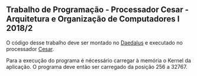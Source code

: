 ## Trabalho de Programação - Processador Cesar - Arquitetura e Organização de Computadores I 2018/2
O código desse trabalho deve ser montado no [Daedalus](http://www.inf.ufrgs.br/arq/wiki/doku.php?id=daedalus) e executado no processador [Cesar](http://www.inf.ufrgs.br/arq/wiki/doku.php?id=cesar).

Para a execução do programa é nécessário carregar à memória o Kernel da aplicação. O programa deve então ser carregado da posição 256 a 32767.

